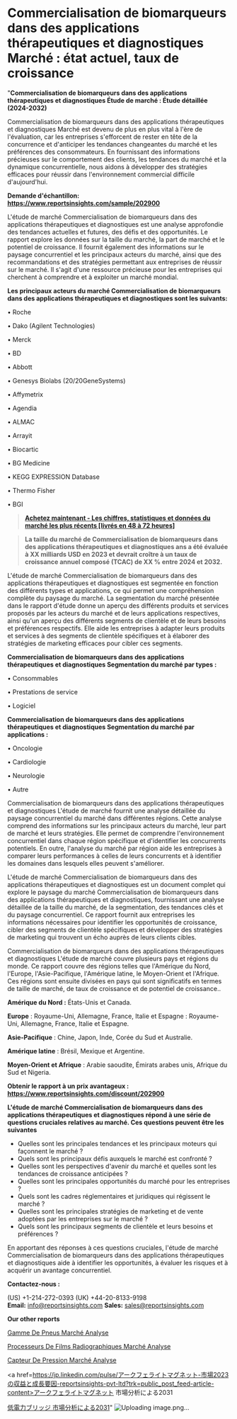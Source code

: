 # Commercialisation de biomarqueurs dans des applications thérapeutiques et diagnostiques Marché : état actuel, taux de croissance

"<strong>Commercialisation de biomarqueurs dans des applications thérapeutiques et diagnostiques Étude de marché : Étude détaillée (2024-2032)</strong>

Commercialisation de biomarqueurs dans des applications thérapeutiques et diagnostiques Marché est devenu de plus en plus vital à l'ère de l'évaluation, car les entreprises s'efforcent de rester en tête de la concurrence et d'anticiper les tendances changeantes du marché et les préférences des consommateurs. En fournissant des informations précieuses sur le comportement des clients, les tendances du marché et la dynamique concurrentielle, nous aidons à développer des stratégies efficaces pour réussir dans l'environnement commercial difficile d'aujourd'hui.

<strong>Demande d'échantillon: <a href=https://www.reportsinsights.com/sample/202900>https://www.reportsinsights.com/sample/202900</a></strong>

L'étude de marché Commercialisation de biomarqueurs dans des applications thérapeutiques et diagnostiques est une analyse approfondie des tendances actuelles et futures, des défis et des opportunités. Le rapport explore les données sur la taille du marché, la part de marché et le potentiel de croissance. Il fournit également des informations sur le paysage concurrentiel et les principaux acteurs du marché, ainsi que des recommandations et des stratégies permettant aux entreprises de réussir sur le marché. Il s'agit d'une ressource précieuse pour les entreprises qui cherchent à comprendre et à exploiter un marché mondial.

<strong>Les principaux acteurs du marché Commercialisation de biomarqueurs dans des applications thérapeutiques et diagnostiques sont les suivants:</strong>

• Roche

• Dako (Agilent Technologies)

• Merck

• BD

• Abbott

• Genesys Biolabs (20/20GeneSystems)

• Affymetrix

• Agendia

• ALMAC

• Arrayit

• Biocartic

• BG Medicine

• KEGG EXPRESSION Database

• Thermo Fisher

• BGI
<blockquote><a href=https://www.reportsinsights.com/buynow/202900><span style=text-decoration: underline;><strong>Achetez maintenant - Les chiffres, statistiques et données du marché les plus récents [livrés en 48 à 72 heures]</strong></span></a></blockquote>
<blockquote><span style=text-decoration: underline;><strong>La taille du marché de Commercialisation de biomarqueurs dans des applications thérapeutiques et diagnostiques ans a été évaluée à XX milliards USD en 2023 et devrait croître à un taux de croissance annuel composé (TCAC) de XX % entre 2024 et 2032.</strong></span></blockquote>
L'étude de marché Commercialisation de biomarqueurs dans des applications thérapeutiques et diagnostiques est segmentée en fonction des différents types et applications, ce qui permet une compréhension complète du paysage du marché. La segmentation du marché présentée dans le rapport d'étude donne un aperçu des différents produits et services proposés par les acteurs du marché et de leurs applications respectives, ainsi qu'un aperçu des différents segments de clientèle et de leurs besoins et préférences respectifs. Elle aide les entreprises à adapter leurs produits et services à des segments de clientèle spécifiques et à élaborer des stratégies de marketing efficaces pour cibler ces segments.

<strong>Commercialisation de biomarqueurs dans des applications thérapeutiques et diagnostiques Segmentation du marché par types :</strong>

• Consommables

• Prestations de service

• Logiciel

<strong>Commercialisation de biomarqueurs dans des applications thérapeutiques et diagnostiques Segmentation du marché par applications :</strong>

• Oncologie

• Cardiologie

• Neurologie

• Autre

Commercialisation de biomarqueurs dans des applications thérapeutiques et diagnostiques L'étude de marché fournit une analyse détaillée du paysage concurrentiel du marché dans différentes régions. Cette analyse comprend des informations sur les principaux acteurs du marché, leur part de marché et leurs stratégies. Elle permet de comprendre l'environnement concurrentiel dans chaque région spécifique et d'identifier les concurrents potentiels. En outre, l'analyse du marché par région aide les entreprises à comparer leurs performances à celles de leurs concurrents et à identifier les domaines dans lesquels elles peuvent s'améliorer.

L'étude de marché Commercialisation de biomarqueurs dans des applications thérapeutiques et diagnostiques est un document complet qui explore le paysage du marché Commercialisation de biomarqueurs dans des applications thérapeutiques et diagnostiques, fournissant une analyse détaillée de la taille du marché, de la segmentation, des tendances clés et du paysage concurrentiel. Ce rapport fournit aux entreprises les informations nécessaires pour identifier les opportunités de croissance, cibler des segments de clientèle spécifiques et développer des stratégies de marketing qui trouvent un écho auprès de leurs clients cibles.

Commercialisation de biomarqueurs dans des applications thérapeutiques et diagnostiques L'étude de marché couvre plusieurs pays et régions du monde. Ce rapport couvre des régions telles que l'Amérique du Nord, l'Europe, l'Asie-Pacifique, l'Amérique latine, le Moyen-Orient et l'Afrique. Ces régions sont ensuite divisées en pays qui sont significatifs en termes de taille de marché, de taux de croissance et de potentiel de croissance..

<strong>Amérique du Nord :</strong> États-Unis et Canada.

<strong>Europe</strong> : Royaume-Uni, Allemagne, France, Italie et Espagne : Royaume-Uni, Allemagne, France, Italie et Espagne.

<strong>Asie-Pacifique</strong> : Chine, Japon, Inde, Corée du Sud et Australie.

<strong>Amérique latine</strong> : Brésil, Mexique et Argentine.

<strong>Moyen-Orient et Afrique</strong> : Arabie saoudite, Émirats arabes unis, Afrique du Sud et Nigeria.

<strong>Obtenir le rapport à un prix avantageux : <a href=https://www.reportsinsights.com/discount/202900>https://www.reportsinsights.com/discount/202900</a></strong>

<strong>L'étude de marché Commercialisation de biomarqueurs dans des applications thérapeutiques et diagnostiques répond à une série de questions cruciales relatives au marché. Ces questions peuvent être les suivantes</strong>
<ul>
  <li>Quelles sont les principales tendances et les principaux moteurs qui façonnent le marché ?</li>
  <li>Quels sont les principaux défis auxquels le marché est confronté ?</li>
  <li>Quelles sont les perspectives d'avenir du marché et quelles sont les tendances de croissance anticipées ?</li>
  <li>Quelles sont les principales opportunités du marché pour les entreprises ?</li>
  <li>Quels sont les cadres réglementaires et juridiques qui régissent le marché ?</li>
  <li>Quelles sont les principales stratégies de marketing et de vente adoptées par les entreprises sur le marché ?</li>
  <li>Quels sont les principaux segments de clientèle et leurs besoins et préférences ?</li>
</ul>
En apportant des réponses à ces questions cruciales, l'étude de marché Commercialisation de biomarqueurs dans des applications thérapeutiques et diagnostiques aide à identifier les opportunités, à évaluer les risques et à acquérir un avantage concurrentiel.

<strong>Contactez-nous :</strong>

(US) +1-214-272-0393
(UK) +44-20-8133-9198
<strong>Email:</strong> <a>info@reportsinsights.com</a>
<strong>Sales:</strong> <a>sales@reportsinsights.com</a>

<strong>Our other reports</strong>

<a href=https://www.linkedin.com/pulse/gamme-de-pneus-march%C3%A9-segmentation-tendances-om0oc/>Gamme De Pneus Marché Analyse</a>

<a href=https://www.linkedin.com/pulse/processeurs-de-films-radiographiques-march%C3%A9-yfs1f/>Processeurs De Films Radiographiques Marché Analyse</a>

<a href=https://www.linkedin.com/pulse/capteur-de-pression-march%C3%A9-2024-2030-aper%C3%A7u-complet-kfwbf/>Capteur De Pression Marché Analyse</a>

<a href=https://jp.linkedin.com/pulse/アークフェライトマグネット-市場2023の収益と成長要因-reportsinsights-pvt-ltd?trk=public_post_feed-article-content>アークフェライトマグネット 市場分析による2031</a>

<a href=https://www.linkedin.com/pulse/低電力ブリッジ-市場2023完全な地域分析-reports-insights-expert/>低電力ブリッジ 市場分析による2031</a>"
![Uploading image.png…]()
